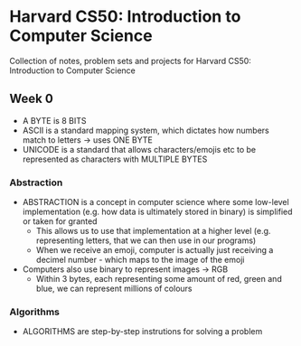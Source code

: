 # Harvard CS50: Introduction to Computer Science
Collection of notes, problem sets and projects for Harvard CS50: Introduction to Computer Science

## Week 0
* A BYTE is 8 BITS
* ASCII is a standard mapping system, which dictates how numbers match to letters -> uses ONE BYTE
* UNICODE is a standard that allows characters/emojis etc to be represented as characters with MULTIPLE BYTES

### Abstraction
* ABSTRACTION is a concept in computer science where some low-level implementation (e.g. how data is ultimately stored in binary) is simplified or taken for granted
    * This allows us to use that implementation at a higher level (e.g. representing letters, that we can then use in our programs)
    * When we receive an emoji, computer is actually just receiving a decimel number - which maps to the image of the emoji
* Computers also use binary to represent images -> RGB
    * Within 3 bytes, each representing some amount of red, green and blue, we can represent millions of colours

### Algorithms
* ALGORITHMS are step-by-step instrutions for solving a problem